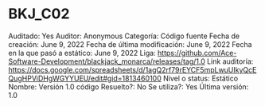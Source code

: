 # BKJ_C02

Auditado: Yes
Auditor: Anonymous
Categoría: Código fuente
Fecha de creación: June 9, 2022
Fecha de última modificación: June 9, 2022
Fecha en la que pasó a estático: June 9, 2022
Liga: https://github.com/Ace-Software-Development/blackjack_monarca/releases/tag/1.0
Link auditoría: https://docs.google.com/spreadsheets/d/1agQ2rf79rEYCF5mpLwuUIkyQcEQugHPViDHgWGYYUEU/edit#gid=1813460100
Nivel o status: Estático
Nombre: Versión 1.0 código
Resuelto?: No
Se utiliza?: Yes
Última versión: 1.0